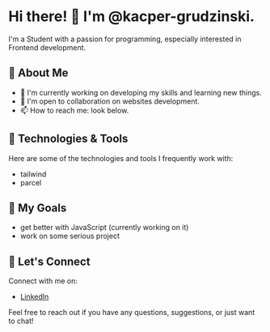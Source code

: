 # Hi there! 👋 I'm @kacper-grudzinski.  
I'm a Student with a passion for programming, especially interested in Frontend development.
## 🌟 About Me
- 🔭 I'm currently working on developing my skills and learning new things.
- 💼 I'm open to collaboration on websites development.
- 📫 How to reach me: look below.
## 🔧 Technologies & Tools  
Here are some of the technologies and tools I frequently work with:

- tailwind
- parcel

## 🎯 My Goals
- get better with JavaScript (currently working on it)
- work on some serious project

## 🤝 Let's Connect
Connect with me on:
- [LinkedIn](https://www.linkedin.com/in/kacper-grudzi%C5%84ski-3521aa289/)

Feel free to reach out if you have any questions, suggestions, or just want to chat!
<!---
kacper-grudzinski/kacper-grudzinski is a ✨ special ✨ repository because its `README.md` (this file) appears on your GitHub profile.
You can click the Preview link to take a look at your changes.
--->
